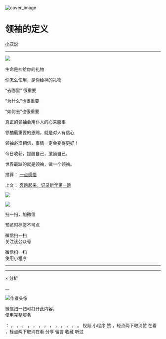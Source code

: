 ![cover_image](http://mmbiz.qpic.cn/mmbiz_jpg/A8SKDch4cJFSvgDY0u0ylnof34yq2IvOLnr3ZGqgnvmOukS2194Sxl6pEtAGYjbMEuqh7SfhomVmqZD2Xn1jbw/0?wx_fmt=jpeg)

#  领袖的定义

[ 小亚说 ](javascript:void\(0\);)

__ _ _ _ _

  

![](https://mmbiz.qpic.cn/mmbiz_png/A8SKDch4cJF48hxnicHAN3eDfibOTGic4DhsQmb3JuFpq49dEHEuySoTZjzYnibaqOND7ysuvEg5ausnyc3W3PynNA/640?wx_fmt=png)
​

  

生命是神给你的礼物

  

你怎么使用，是你给神的礼物

  

“去哪里” 很重要

  

“为什么”也很重要

  

“如何去”也很重要

  

真正的领袖会用仆人的心来服事

  

领袖最重要的恩赐，就是对人有信心

  

领袖必须相信，事情一定会变得更好！

  

  

今日收获，提醒自己，激励自己。

  

世界最缺的就是领袖，做一个领袖。

  

  

推荐：  [ 一点感悟
](https://mp.weixin.qq.com/s?__biz=MzUxNDAwNTk0MQ==&mid=2247484726&idx=1&sn=4c4c0c24c8da3cf969e2f5cd6df32d75&scene=21#wechat_redirect)

上文： [ 奔跑起来，记录新年第一跑
](https://mp.weixin.qq.com/s?__biz=MzUxNDAwNTk0MQ==&mid=2247484842&idx=1&sn=bf58091ba7e1cc33ec56a042d968dda1&scene=21#wechat_redirect)

![](https://mmbiz.qpic.cn/mmbiz_gif/b96CibCt70iaZ7Bia3Wm91cEuWhERXfCYjTia9tf7aMjVBNRETSa2NpGjCV6tyNvgCLos8LBgwEgxcwaIw8zdOsG7A/640?wx_fmt=gif)

![](https://mmbiz.qpic.cn/mmbiz_jpg/A8SKDch4cJEicCnqTxiatgGquhIicZ1wJ1Dth5YOOzoYV7U4N3HmiaO0vVAzjOpBVdtF0gnL632Fc7HqiaDmgveQDEw/640?wx_fmt=jpeg)

扫一扫，加微信

预览时标签不可点

微信扫一扫  
关注该公众号



微信扫一扫  
使用小程序

****



****



×  分析

__

![作者头像](http://mmbiz.qpic.cn/mmbiz_png/A8SKDch4cJE0KicTMyrVCx3VLqEgic5sJ1V5QeGZTibG9GLZlSCXSj5ByXNkib5PBrZVMkI41KKxgwE1K9gfypUeRg/0?wx_fmt=png)

微信扫一扫可打开此内容，  
使用完整服务

：  ，  ，  ，  ，  ，  ，  ，  ，  ，  ，  ，  ，  。  视频  小程序  赞  ，轻点两下取消赞  在看  ，轻点两下取消在看
分享  留言  收藏  听过

